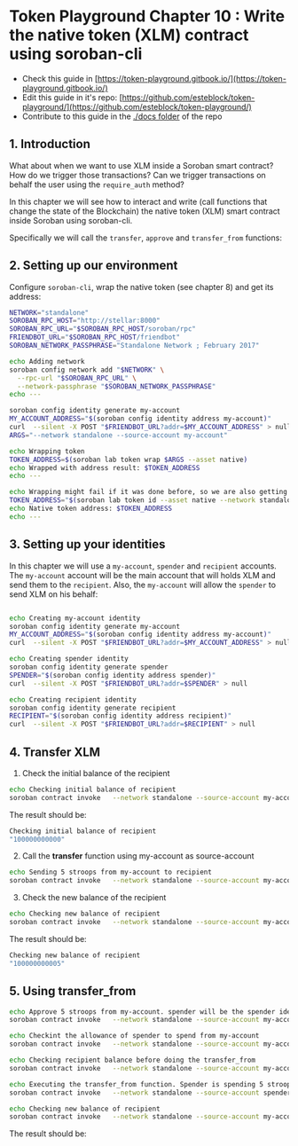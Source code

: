 # Token Playground Chapter 10 : Write the native token (XLM) contract using soroban-cli


- Check this guide in [https://token-playground.gitbook.io/](https://token-playground.gitbook.io/)
- Edit this guide in it's repo: [https://github.com/esteblock/token-playground/](https://github.com/esteblock/token-playground/)
- Contribute to this guide in the [./docs folder](https://github.com/esteblock/token-playground/tree/main/docs) of the repo

## 1. Introduction
What about when we want to use XLM inside a Soroban smart contract? How do we trigger those transactions? Can we trigger transactions on behalf the user using the `require_auth` method?
 
In this chapter we will see how to interact and write (call functions that change the state of the Blockchain) the native token (XLM) smart contract inside Soroban using soroban-cli.

Specifically we will call the `transfer`, `approve` and `transfer_from` functions:

## 2. Setting up our environment
Configure `soroban-cli`, wrap the native token (see chapter 8) and get its address:

```bash
NETWORK="standalone"
SOROBAN_RPC_HOST="http://stellar:8000"
SOROBAN_RPC_URL="$SOROBAN_RPC_HOST/soroban/rpc"
FRIENDBOT_URL="$SOROBAN_RPC_HOST/friendbot"
SOROBAN_NETWORK_PASSPHRASE="Standalone Network ; February 2017"

echo Adding network
soroban config network add "$NETWORK" \
  --rpc-url "$SOROBAN_RPC_URL" \
  --network-passphrase "$SOROBAN_NETWORK_PASSPHRASE"
echo ---

soroban config identity generate my-account
MY_ACCOUNT_ADDRESS="$(soroban config identity address my-account)"
curl  --silent -X POST "$FRIENDBOT_URL?addr=$MY_ACCOUNT_ADDRESS" > null
ARGS="--network standalone --source-account my-account"

echo Wrapping token
TOKEN_ADDRESS=$(soroban lab token wrap $ARGS --asset native)
echo Wrapped with address result: $TOKEN_ADDRESS
echo ---

echo Wrapping might fail if it was done before, so we are also getting the address:
TOKEN_ADDRESS="$(soroban lab token id --asset native --network standalone)"
echo Native token address: $TOKEN_ADDRESS
echo ---

```

## 3. Setting up your identities
In this chapter we will use a `my-account`, `spender` and `recipient` accounts.
The `my-account` account will be the main account that will holds XLM and send them to the `recipient`. Also, the `my-account` will allow the `spender` to send XLM on his behalf:

```bash

echo Creating my-account identity
soroban config identity generate my-account
MY_ACCOUNT_ADDRESS="$(soroban config identity address my-account)"
curl  --silent -X POST "$FRIENDBOT_URL?addr=$MY_ACCOUNT_ADDRESS" > null

echo Creating spender identity
soroban config identity generate spender
SPENDER="$(soroban config identity address spender)"
curl  --silent -X POST "$FRIENDBOT_URL?addr=$SPENDER" > null

echo Creating recipient identity
soroban config identity generate recipient
RECIPIENT="$(soroban config identity address recipient)"
curl  --silent -X POST "$FRIENDBOT_URL?addr=$RECIPIENT" > null
```

## 4. Transfer XLM
1. Check the initial balance of the recipient
```bash
echo Checking initial balance of recipient
soroban contract invoke   --network standalone --source-account my-account  --id "$TOKEN_ADDRESS"   --   balance   --id $RECIPIENT
```
The result should be:
```bash
Checking initial balance of recipient
"100000000000"
```

2. Call the **transfer** function using my-account as source-account
```bash
echo Sending 5 stroops from my-account to recipient
soroban contract invoke   --network standalone --source-account my-account  --id "$TOKEN_ADDRESS"   --   transfer   --from $MY_ACCOUNT_ADDRESS   --to $RECIPIENT  --amount 5
```
3. Check the new balance of the recipient
```bash
echo Checking new balance of recipient
soroban contract invoke   --network standalone --source-account my-account  --id "$TOKEN_ADDRESS"   --   balance   --id $RECIPIENT
```

The result should be:
```bash
Checking new balance of recipient
"100000000005"
```

## 5. Using transfer_from
```bash
echo Approve 5 stroops from my-account. spender will be the spender identity
soroban contract invoke   --network standalone --source-account my-account  --id "$TOKEN_ADDRESS"   --   approve   --from $MY_ACCOUNT_ADDRESS   --spender $SPENDER  --amount 5 --expiration-ledger 999999 

echo Checkint the allowance of spender to spend from my-account
soroban contract invoke   --network standalone --source-account my-account  --id "$TOKEN_ADDRESS"   --   allowance   --from $MY_ACCOUNT_ADDRESS   --spender $SPENDER

echo Checking recipient balance before doing the transfer_from
soroban contract invoke   --network standalone --source-account my-account  --id "$TOKEN_ADDRESS"   --   balance   --id $RECIPIENT

echo Executing the transfer_from function. Spender is spending 5 stroops. Sending from my-account to recipient
soroban contract invoke   --network standalone --source-account spender  --id "$TOKEN_ADDRESS"   --   transfer_from   --spender $SPENDER --from $MY_ACCOUNT_ADDRESS --to $RECIPIENT  --amount 5

echo Checking new balance of recipient
soroban contract invoke   --network standalone --source-account my-account  --id "$TOKEN_ADDRESS"   --   balance   --id $RECIPIENT

```

The result should be:
```bash

```




